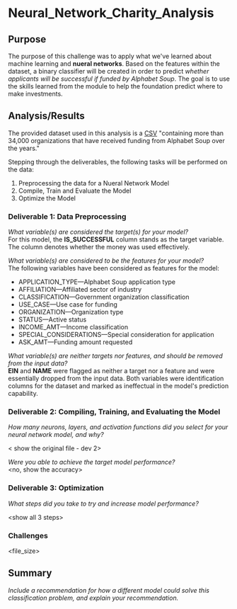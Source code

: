 # Neural_Network_Charity_Analysis

## Purpose
The purpose of this challenge was to apply what we've learned about machine learning and **nueral networks**. Based on the features within the dataset, a binary classifier will be created in order to predict *whether applicants will be successful if funded by Alphabet Soup*. The goal is to use the skills learned from the module to help the foundation predict where to make investments.

## Analysis/Results
The provided dataset used in this analysis is a [CSV](https://2u-data-curriculum-team.s3.amazonaws.com/dataviz-online/module_19/charity_data.csv) "containing more than 34,000 organizations that have received funding from Alphabet Soup over the years." 

Stepping through the deliverables, the following tasks will be performed on the data:
1. Preprocessing the data for a Nueral Network Model
2. Compile, Train and Evaluate the Model
3. Optimize the Model

### Deliverable 1: Data Preprocessing
*What variable(s) are considered the target(s) for your model?*<br>
For this model, the **IS_SUCCESSFUL** column stands as the target variable. The column denotes whether the money was used effectively.

*What variable(s) are considered to be the features for your model?*<br>
The following variables have been considered as features for the model:<br>
* APPLICATION_TYPE—Alphabet Soup application type<br>
* AFFILIATION—Affiliated sector of industry<br>
* CLASSIFICATION—Government organization classification<br>
* USE_CASE—Use case for funding<br>
* ORGANIZATION—Organization type<br>
* STATUS—Active status<br>
* INCOME_AMT—Income classification<br>
* SPECIAL_CONSIDERATIONS—Special consideration for application<br>
* ASK_AMT—Funding amount requested<br>

*What variable(s) are neither targets nor features, and should be removed from the input data?*<br>
**EIN** and **NAME** were flagged as neither a target nor a feature and were essentially dropped from the input data. Both variables were identification columns for the dataset and marked as ineffectual in the model's prediction capability. 

### Deliverable 2: Compiling, Training, and Evaluating the Model
*How many neurons, layers, and activation functions did you select for your neural network model, and why?*<br>

< show the original file - dev 2>

*Were you able to achieve the target model performance?*<br>
<no, show the accuracy>


### Deliverable 3: Optimization
*What steps did you take to try and increase model performance?*

<show all 3 steps>

### Challenges

<file_size><unable to obtain optimization>

## Summary
*Include a recommendation for how a different model could solve this classification problem, and explain your recommendation.*
